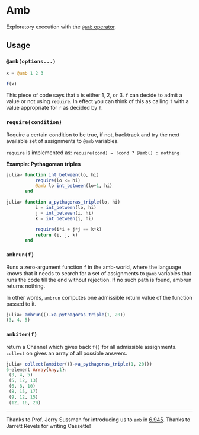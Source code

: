 # Amb

Exploratory execution with the [`@amb` operator](http://community.schemewiki.org/?amb).

## Usage

### `@amb(options...)`

```julia
x = @amb 1 2 3

f(x)
```

This piece of code says that `x` is either 1, 2, or 3. `f` can decide to admit a value or not using `require`. In effect you can think of this as calling `f` with a value appropriate for `f` as decided by `f`.

### `require(condition)`

Require a certain condition to be true, if not, backtrack and try the next available set of assignments to `@amb` variables.

`require` is implemented as: `require(cond) = !cond ? @amb() : nothing`

**Example: Pythagorean triples**

```julia
julia> function int_between(lo, hi)
           require(lo <= hi)
           @amb lo int_between(lo+1, hi)
       end

julia> function a_pythagoras_triple(lo, hi)
           i = int_between(lo, hi)
           j = int_between(i, hi)
           k = int_between(j, hi)

           require(i*i + j*j == k*k)
           return (i, j, k)
       end

```

### `ambrun(f)`

Runs a zero-argument function `f` in the amb-world, where the language knows that it needs to search for a set of assignments to `@amb` variables that runs the code till the end without rejection. If no such path is found, ambrun returns nothing.

In other words, `ambrun` computes one admissible return value of the function passed to it.

```julia
julia> ambrun(()->a_pythagoras_triple(1, 20))
(3, 4, 5)
```

### `ambiter(f)`

return a Channel which gives back `f()` for all admissible assignments. `collect` on gives an array of all possible answers.

```julia
julia> collect(ambiter(()->a_pythagoras_triple(1, 20)))
6-element Array{Any,1}:
 (3, 4, 5)
 (5, 12, 13)
 (6, 8, 10)
 (8, 15, 17)
 (9, 12, 15)
 (12, 16, 20)
```

---
Thanks to Prof. Jerry Sussman for introducing us to `amb` in [6.945](https://groups.csail.mit.edu/mac/users/gjs/6.945/). Thanks to Jarrett Revels for writing Cassette!

